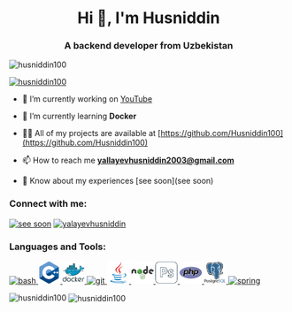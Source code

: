 <h1 align="center">Hi 👋, I'm Husniddin</h1>
<h3 align="center">A backend developer from Uzbekistan</h3>

<p align="left"> <img src="https://komarev.com/ghpvc/?username=husniddin100&label=Profile%20views&color=0e75b6&style=flat" alt="husniddin100" /> </p>

<p align="left"> <a href="https://github.com/ryo-ma/github-profile-trophy"><img src="https://github-profile-trophy.vercel.app/?username=husniddin100" alt="husniddin100" /></a> </p>

- 🔭 I’m currently working on [YouTube](https://github.com/Husniddin100/YouTube)

- 🌱 I’m currently learning **Docker**

- 👨‍💻 All of my projects are available at [https://github.com/Husniddin100](https://github.com/Husniddin100)
  

- 📫 How to reach me **yallayevhusniddin2003@gmail.com**

- 📄 Know about my experiences [see soon](see soon)

<h3 align="left">Connect with me:</h3>
<p align="left">
<a href="https://www.linkedin.com/in/husniddin-yallayev-b5b9052b5" target="blank"><img align="center" src="https://raw.githubusercontent.com/rahuldkjain/github-profile-readme-generator/master/src/images/icons/Social/linked-in-alt.svg" alt="see soon" height="30" width="40" /></a>
<a href="https://instagram.com/yalayevhusniddin" target="blank"><img align="center" src="https://raw.githubusercontent.com/rahuldkjain/github-profile-readme-generator/master/src/images/icons/Social/instagram.svg" alt="yalayevhusniddin" height="30" width="40" /></a>
</p>

<h3 align="left">Languages and Tools:</h3>
<p align="left"> <a href="https://www.gnu.org/software/bash/" target="_blank" rel="noreferrer"> <img src="https://www.vectorlogo.zone/logos/gnu_bash/gnu_bash-icon.svg" alt="bash" width="40" height="40"/> </a> <a href="https://www.w3schools.com/cpp/" target="_blank" rel="noreferrer"> <img src="https://raw.githubusercontent.com/devicons/devicon/master/icons/cplusplus/cplusplus-original.svg" alt="cplusplus" width="40" height="40"/> </a> <a href="https://www.docker.com/" target="_blank" rel="noreferrer"> <img src="https://raw.githubusercontent.com/devicons/devicon/master/icons/docker/docker-original-wordmark.svg" alt="docker" width="40" height="40"/> </a> <a href="https://git-scm.com/" target="_blank" rel="noreferrer"> <img src="https://www.vectorlogo.zone/logos/git-scm/git-scm-icon.svg" alt="git" width="40" height="40"/> </a> <a href="https://www.java.com" target="_blank" rel="noreferrer"> <img src="https://raw.githubusercontent.com/devicons/devicon/master/icons/java/java-original.svg" alt="java" width="40" height="40"/> </a> <a href="https://nodejs.org" target="_blank" rel="noreferrer"> <img src="https://raw.githubusercontent.com/devicons/devicon/master/icons/nodejs/nodejs-original-wordmark.svg" alt="nodejs" width="40" height="40"/> </a> <a href="https://www.photoshop.com/en" target="_blank" rel="noreferrer"> <img src="https://raw.githubusercontent.com/devicons/devicon/master/icons/photoshop/photoshop-line.svg" alt="photoshop" width="40" height="40"/> </a> <a href="https://www.php.net" target="_blank" rel="noreferrer"> <img src="https://raw.githubusercontent.com/devicons/devicon/master/icons/php/php-original.svg" alt="php" width="40" height="40"/> </a> <a href="https://www.postgresql.org" target="_blank" rel="noreferrer"> <img src="https://raw.githubusercontent.com/devicons/devicon/master/icons/postgresql/postgresql-original-wordmark.svg" alt="postgresql" width="40" height="40"/> </a> <a href="https://spring.io/" target="_blank" rel="noreferrer"> <img src="https://www.vectorlogo.zone/logos/springio/springio-icon.svg" alt="spring" width="40" height="40"/> </a> </p>

<p><img align="left" src="https://github-readme-stats.vercel.app/api/top-langs?username=husniddin100&show_icons=true&locale=en&layout=compact" alt="husniddin100" /></p>

<p>&nbsp;<img align="center" src="https://github-readme-stats.vercel.app/api?username=husniddin100&show_icons=true&locale=en" alt="husniddin100" /></p>

<br clear="both">


